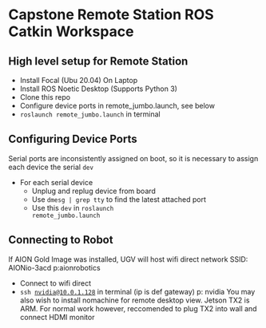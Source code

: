 # Capstone Remote Station ROS Catkin Workspace

## High level setup for Remote Station
- Install Focal (Ubu 20.04) On Laptop
- Install ROS Noetic Desktop (Supports Python 3)
- Clone this repo
- Configure device ports in remote_jumbo.launch, see below
- <code>roslaunch remote_jumbo.launch</code> in terminal

## Configuring Device Ports
Serial ports are inconsistently assigned on boot, so it is necessary to assign each device the serial <code>dev</code>
- For each serial device
  - Unplug and replug device from board
  - Use <code>dmesg | grep tty</code> to find the latest attached port
  - Use this <code>dev</code> in <code>roslaunch remote_jumbo.launch</code>

## Connecting to Robot
If AION Gold Image was installed, UGV will host wifi direct network SSID: AIONio-3acd p:aionrobotics
- Connect to wifi direct
- <code>ssh nvidia@10.0.1.128</code> in terminal (ip is def gateway) p: nvidia
You may also wish to install nomachine for remote desktop view. Jetson TX2 is ARM.
For normal work however, reccomended to plug TX2 into wall and connect HDMI monitor
